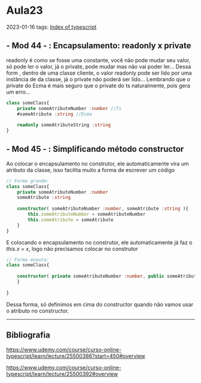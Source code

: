 # Aula23
2023-01-16
tags: [Index of typescript](../Index%20of%20typescript.md)

## - Mod 44 - : Encapsulamento: readonly x private

readonly é como se fosse uma constante, você não pode mudar seu valor, só pode ler o valor, já o private, pode mudar mas não vai poder ler... Dessa form , dentro de uma classe cliente, o valor readonly pode ser lido por uma instância de da classe, já o private não poderá ser lido...
Lembrando que o private do Ecma é mais seguro que o private do ts naturalmente, pois gera um erro...

~~~ts
class someClass{
	private someAtributeNumber :number //Ts
	#someAtribute :string //Ecma 
	
	readonly someAtributeString :string 
}
~~~

## - Mod 45 - : Simplificando método constructor

Ao colocar o encapsulamento no construtor, ele automaticamente vira um atributo da classe, isso facilita muito a forma de escrever um código

~~~ts
// Forma grande:
class someClass{
	private someAtributeNumber :number
	someAtribute :string 
	
	constructor( someAtributeNumber :number, someAtribute :string ){
		this.someAtributeNumber = someAtributeNumber
		this.someAtribute = someAtribute
	}
}
~~~

E colocando o encapsulamento no construtor, ele automaticamente já faz o *this.x = x*, logo não precisamos colocar no construtor

~~~ts
// Forma enxuta:
class someClass{
	
	constructor( private someAtributeNumber :number, public someAtribute :string ){
	}
	
}
~~~

Dessa forma, só definimos em cima do constructor quando não vamos usar o atributo no constructor.

-----------------------------------------------
## Bibliografia

https://www.udemy.com/course/curso-online-typescript/learn/lecture/25500386?start=450#overview

https://www.udemy.com/course/curso-online-typescript/learn/lecture/25500392#overview